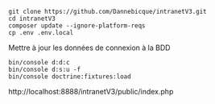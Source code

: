 ```
git clone https://github.com/Dannebicque/intranetV3.git
cd intranetV3
composer update --ignore-platform-reqs
cp .env .env.local
```

Mettre  à jour les données de connexion à la BDD

```
bin/console d:d:c
bin/console d:s:u -f
bin/console doctrine:fixtures:load  
```


http://localhost:8888/intranetV3/public/index.php

